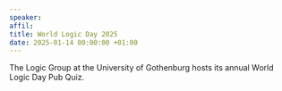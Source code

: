 ```yaml
---
speaker:
affil: 
title: World Logic Day 2025
date: 2025-01-14 00:00:00 +01:00
---
```


The Logic Group at the University of Gothenburg hosts its annual World Logic Day Pub Quiz.
